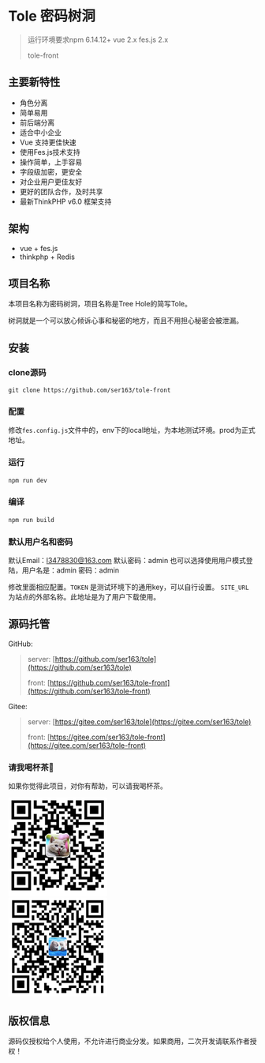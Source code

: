 Tole 密码树洞
===============

> 运行环境要求npm 6.14.12+ vue 2.x fes.js 2.x
> 
> tole-front

## 主要新特性

* 角色分离
* 简单易用
* 前后端分离
* 适合中小企业
* Vue 支持更佳快速
* 使用Fes.js技术支持  
* 操作简单，上手容易
* 字段级加密，更安全
* 对企业用户更佳友好  
* 更好的团队合作，及时共享
* 最新ThinkPHP v6.0 框架支持

## 架构
* vue + fes.js
* thinkphp + Redis

## 项目名称
本项目名称为密码树洞，项目名称是Tree Hole的简写Tole。

树洞就是一个可以放心倾诉心事和秘密的地方，而且不用担心秘密会被泄漏。

## 安装

### clone源码
```shell
git clone https://github.com/ser163/tole-front
```

### 配置
修改`fes.config.js`文件中的，env下的local地址，为本地测试环境。prod为正式地址。

### 运行

```bash
npm run dev
```
### 编译

```bash
npm run build
```
### 默认用户名和密码
  默认Email：l3478830@163.com
  默认密码：admin
  也可以选择使用用户模式登陆，用户名是：admin 密码：admin

修改里面相应配置。`TOKEN` 是测试环境下的通用key，可以自行设置。
`SITE_URL` 为站点的外部名称。此地址是为了用户下载使用。

## 源码托管
GitHub:
>server: [https://github.com/ser163/tole](https://github.com/ser163/tole)
>
> front: [https://github.com/ser163/tole-front](https://github.com/ser163/tole-front)

Gitee:
> server: [https://gitee.com/ser163/tole](https://gitee.com/ser163/tole)
>
> front: [https://gitee.com/ser163/tole-front](https://gitee.com/ser163/tole-front)

### 请我喝杯茶🍵
如果你觉得此项目，对你有帮助，可以请我喝杯茶。


![支付宝](src/static/alipay.png "支付宝")   &emsp;&emsp;&emsp;&emsp;&emsp;&emsp;&emsp;&emsp;&emsp;&emsp;&emsp;&emsp;&emsp;&emsp;&emsp;&emsp;&emsp;&emsp;&emsp; ![微信](src/static/weixin.png "支付宝")


## 版权信息

源码仅授权给个人使用，不允许进行商业分发。如果商用，二次开发请联系作者授权！

